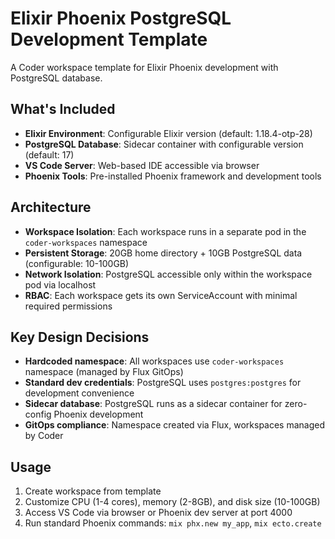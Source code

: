 # Elixir Phoenix PostgreSQL Development Template

A Coder workspace template for Elixir Phoenix development with PostgreSQL database.

## What's Included

- **Elixir Environment**: Configurable Elixir version (default: 1.18.4-otp-28)
- **PostgreSQL Database**: Sidecar container with configurable version (default: 17)
- **VS Code Server**: Web-based IDE accessible via browser
- **Phoenix Tools**: Pre-installed Phoenix framework and development tools

## Architecture

- **Workspace Isolation**: Each workspace runs in a separate pod in the `coder-workspaces` namespace
- **Persistent Storage**: 20GB home directory + 10GB PostgreSQL data (configurable: 10-100GB)
- **Network Isolation**: PostgreSQL accessible only within the workspace pod via localhost
- **RBAC**: Each workspace gets its own ServiceAccount with minimal required permissions

## Key Design Decisions

- **Hardcoded namespace**: All workspaces use `coder-workspaces` namespace (managed by Flux GitOps)
- **Standard dev credentials**: PostgreSQL uses `postgres:postgres` for development convenience
- **Sidecar database**: PostgreSQL runs as a sidecar container for zero-config Phoenix development
- **GitOps compliance**: Namespace created via Flux, workspaces managed by Coder

## Usage

1. Create workspace from template
2. Customize CPU (1-4 cores), memory (2-8GB), and disk size (10-100GB)
3. Access VS Code via browser or Phoenix dev server at port 4000
4. Run standard Phoenix commands: `mix phx.new my_app`, `mix ecto.create`